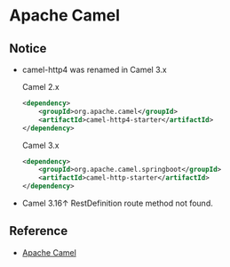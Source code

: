# Apache Camel

Notice
--
* camel-http4 was renamed in Camel 3.x 

    Camel 2.x
    ```xml
    <dependency>
        <groupId>org.apache.camel</groupId>
        <artifactId>camel-http4-starter</artifactId>
    </dependency>
    ```
    Camel 3.x
    ```xml
    <dependency>
        <groupId>org.apache.camel.springboot</groupId>
        <artifactId>camel-http-starter</artifactId>
    </dependency>
    ```
* Camel 3.16↑ RestDefinition route method not found.

Reference
--
* [Apache Camel](https://camel.apache.org/)
